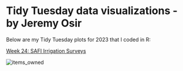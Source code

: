 # Tidy Tuesday data visualizations - by Jeremy Osir

Below are my Tidy Tuesday plots for 2023 that I coded in R:

[Week 24: SAFI Irrigation Surveys
](2023/week_24_irrigation)

![items_owned](https://github.com/osirjeremy/TidyTuesday-JeremyOsir/assets/8055445/78e98233-4055-44f7-ac26-40adfec0b82f)
